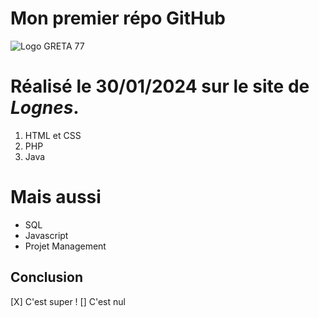 # Mon premier répo GitHub

![Logo GRETA 77](https://www.forpro-creteil.org/images/greta77.png)

# Réalisé le __30/01/2024__ sur le site de *Lognes*.

1. HTML et CSS
2. PHP
3. Java

# Mais aussi

* SQL
* Javascript
* Projet Management

## Conclusion

[X] C'est super !
[] C'est nul
